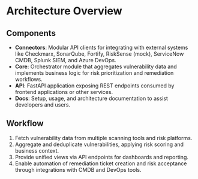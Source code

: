 # Architecture Overview

## Components

- **Connectors**: Modular API clients for integrating with external systems like Checkmarx, SonarQube, Fortify, RiskSense (mock), ServiceNow CMDB, Splunk SIEM, and Azure DevOps.
- **Core**: Orchestrator module that aggregates vulnerability data and implements business logic for risk prioritization and remediation workflows.
- **API**: FastAPI application exposing REST endpoints consumed by frontend applications or other services.
- **Docs**: Setup, usage, and architecture documentation to assist developers and users.

## Workflow

1. Fetch vulnerability data from multiple scanning tools and risk platforms.
2. Aggregate and deduplicate vulnerabilities, applying risk scoring and business context.
3. Provide unified views via API endpoints for dashboards and reporting.
4. Enable automation of remediation ticket creation and risk acceptance through integrations with CMDB and DevOps tools.